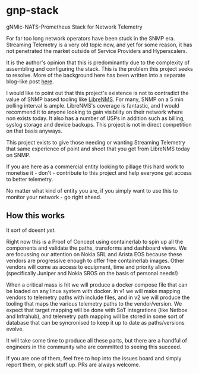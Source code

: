 # gnp-stack

gNMIc-NATS-Prometheus Stack for Network Telemetry

For far too long network operators have been stuck in the SNMP era. Streaming Telemetry is a very old topic now, and yet for some reason, it has not penetrated the market outside of Service Providers and Hyperscalers. 

It is the author's opinion that this is predominantly due to the complexity of assembling and configuring the stack. This is the problem this project seeks to resolve. More of the background here has been written into a separate blog-like post [here](ARCHAEOLOGY.md).

I would like to point out that this project's existence is not to contradict the value of SNMP based tooling like [LibreNMS](https://www.librenms.org). For many, SNMP on a 5 min polling interval is ample. LibreNMS's coverage is fantastic, and I would recommend it to anyone looking to gain visibility on their network where non exists today. It also has a number of USPs in addition such as billing, syslog storage and device backups. This project is not in direct competition on that basis anyways.

This project exists to give those needing or wanting Streaming Telemetry that same experience of point and shoot that you get from LibreNMS today on SNMP. 

If you are here as a commercial entity looking to pillage this hard work to monetise it - don't - contribute to this project and help everyone get access to better telemetry. 

No matter what kind of entity you are, if you simply want to use this to monitor your network - go right ahead. 

## How this works

It sort of doesnt *yet*.

Right now this is a Proof of Concept using containerlab to spin up all the components and validate the paths, transforms and dashboard views. We are focussing our attention on Nokia SRL and Arista EOS because these vendors are progressive enough to offer free containerlab images. Other vendors will come as access to equipment, time and priority allows (specifically Juniper and Nokia SROS on the basis of personal needs!)

When a critical mass is hit we will produce a docker compose file that can be loaded on any linux system with docker. In v1 we will make mapping vendors to telemetry paths with include files, and in v2 we will produce the tooling that maps the various telemetry paths to the vendor/version. We expect that target mapping will be done with SoT integrations (like Netbox and Infrahub), and telemetry path mapping will be stored in some sort of database that can be syncronised to keep it up to date as paths/versions evolve.

It will take some time to produce all these parts, but there are a handful of engineers in the community who are committed to seeing this succeed. 

If you are one of them, feel free to hop into the issues board and simply report them, or pick stuff up. PRs are always welcome. 

